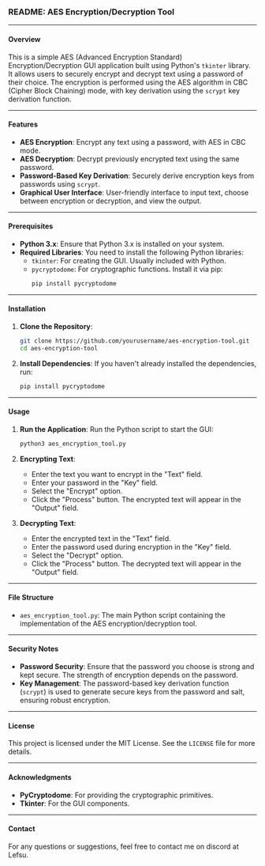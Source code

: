 ### README: AES Encryption/Decryption Tool

---

#### Overview

This is a simple AES (Advanced Encryption Standard) Encryption/Decryption GUI application built using Python's `tkinter` library. It allows users to securely encrypt and decrypt text using a password of their choice. The encryption is performed using the AES algorithm in CBC (Cipher Block Chaining) mode, with key derivation using the `scrypt` key derivation function.

---

#### Features

- **AES Encryption**: Encrypt any text using a password, with AES in CBC mode.
- **AES Decryption**: Decrypt previously encrypted text using the same password.
- **Password-Based Key Derivation**: Securely derive encryption keys from passwords using `scrypt`.
- **Graphical User Interface**: User-friendly interface to input text, choose between encryption or decryption, and view the output.

---

#### Prerequisites

- **Python 3.x**: Ensure that Python 3.x is installed on your system.
- **Required Libraries**: You need to install the following Python libraries:
  - `tkinter`: For creating the GUI. Usually included with Python.
  - `pycryptodome`: For cryptographic functions. Install it via pip:
    ```sh
    pip install pycryptodome
    ```

---

#### Installation

1. **Clone the Repository**:
   ```sh
   git clone https://github.com/yourusername/aes-encryption-tool.git
   cd aes-encryption-tool
   ```

2. **Install Dependencies**:
   If you haven't already installed the dependencies, run:
   ```sh
   pip install pycryptodome
   ```

---

#### Usage

1. **Run the Application**:
   Run the Python script to start the GUI:
   ```sh
   python3 aes_encryption_tool.py
   ```

2. **Encrypting Text**:
   - Enter the text you want to encrypt in the "Text" field.
   - Enter your password in the "Key" field.
   - Select the "Encrypt" option.
   - Click the "Process" button. The encrypted text will appear in the "Output" field.

3. **Decrypting Text**:
   - Enter the encrypted text in the "Text" field.
   - Enter the password used during encryption in the "Key" field.
   - Select the "Decrypt" option.
   - Click the "Process" button. The decrypted text will appear in the "Output" field.

---

#### File Structure

- `aes_encryption_tool.py`: The main Python script containing the implementation of the AES encryption/decryption tool.

---

#### Security Notes

- **Password Security**: Ensure that the password you choose is strong and kept secure. The strength of encryption depends on the password.
- **Key Management**: The password-based key derivation function (`scrypt`) is used to generate secure keys from the password and salt, ensuring robust encryption.

---

#### License

This project is licensed under the MIT License. See the `LICENSE` file for more details.

---

#### Acknowledgments

- **PyCryptodome**: For providing the cryptographic primitives.
- **Tkinter**: For the GUI components.

---

#### Contact

For any questions or suggestions, feel free to contact me on discord at Lefsu.